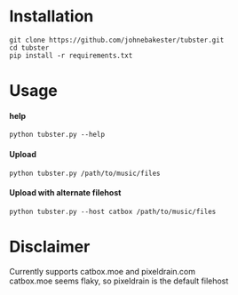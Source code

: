 # Installation
```
git clone https://github.com/johnebakester/tubster.git
cd tubster
pip install -r requirements.txt
```

# Usage
#### help
`python tubster.py --help`

#### Upload
`python tubster.py /path/to/music/files`

#### Upload with alternate filehost
`python tubster.py --host catbox /path/to/music/files`

# Disclaimer
Currently supports catbox.moe and pixeldrain.com   
catbox.moe seems flaky, so pixeldrain is the default filehost
